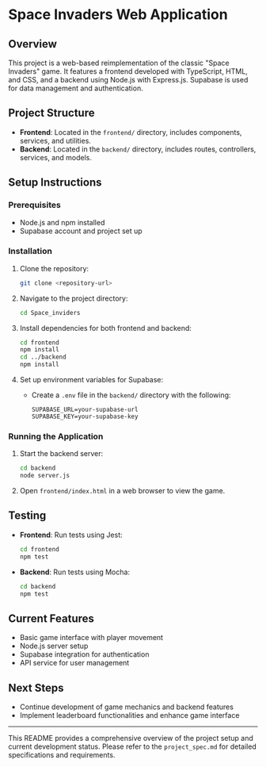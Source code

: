 # Space Invaders Web Application

## Overview

This project is a web-based reimplementation of the classic "Space Invaders" game. It features a frontend developed with TypeScript, HTML, and CSS, and a backend using Node.js with Express.js. Supabase is used for data management and authentication.

## Project Structure

- **Frontend**: Located in the `frontend/` directory, includes components, services, and utilities.
- **Backend**: Located in the `backend/` directory, includes routes, controllers, services, and models.

## Setup Instructions

### Prerequisites

- Node.js and npm installed
- Supabase account and project set up

### Installation

1. Clone the repository:
   ```bash
   git clone <repository-url>
   ```

2. Navigate to the project directory:
   ```bash
   cd Space_inviders
   ```

3. Install dependencies for both frontend and backend:
   ```bash
   cd frontend
   npm install
   cd ../backend
   npm install
   ```

4. Set up environment variables for Supabase:
   - Create a `.env` file in the `backend/` directory with the following:
     ```
     SUPABASE_URL=your-supabase-url
     SUPABASE_KEY=your-supabase-key
     ```

### Running the Application

1. Start the backend server:
   ```bash
   cd backend
   node server.js
   ```

2. Open `frontend/index.html` in a web browser to view the game.

## Testing

- **Frontend**: Run tests using Jest:
  ```bash
  cd frontend
  npm test
  ```

- **Backend**: Run tests using Mocha:
  ```bash
  cd backend
  npm test
  ```

## Current Features

- Basic game interface with player movement
- Node.js server setup
- Supabase integration for authentication
- API service for user management

## Next Steps

- Continue development of game mechanics and backend features
- Implement leaderboard functionalities and enhance game interface

---

This README provides a comprehensive overview of the project setup and current development status. Please refer to the `project_spec.md` for detailed specifications and requirements.